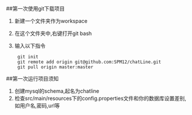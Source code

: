 ##第一次使用git下载项目
1. 新建一个文件夹作为workspace
2. 在这个文件夹中,右键打开git bash
3. 输入以下指令

		git init
		git remote add origin git@github.com:SPM12/chatLine.git
		git pull origin master:master
##第一次运行项目须知
1. 创建mysql的schema,起名为chatline
2. 检查src/main/resources下的config.properties文件和你的数据库设置差别,如用户名,密码,url等